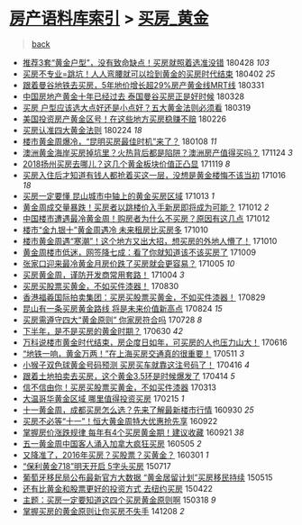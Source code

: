 [房产语料库索引](../../README.md)  > [买房_黄金](买房_黄金.md)
====
> [back](../README.md)

- [推荐3套“黄金户型”，没有致命缺点！买房就照着选准没错](http://jkwz.applinzi.com/ittc/7096975717910971402.html#%E6%8E%A8%E8%8D%903%E5%A5%97%E2%80%9C%E9%BB%84%E9%87%91%E6%88%B7%E5%9E%8B%E2%80%9D%EF%BC%8C%E6%B2%A1%E6%9C%89%E8%87%B4%E5%91%BD%E7%BC%BA%E7%82%B9%EF%BC%81%E4%B9%B0%E6%88%BF%E5%B0%B1%E7%85%A7%E7%9D%80%E9%80%89%E5%87%86%E6%B2%A1%E9%94%99) 180428 *103* 
- [买房不专业=跳坑！人人弯腰就可以捡到黄金的买房时代结束](http://jkwz.applinzi.com/ittc/7087456148255147014.html#%E4%B9%B0%E6%88%BF%E4%B8%8D%E4%B8%93%E4%B8%9A%3D%E8%B7%B3%E5%9D%91%EF%BC%81%E4%BA%BA%E4%BA%BA%E5%BC%AF%E8%85%B0%E5%B0%B1%E5%8F%AF%E4%BB%A5%E6%8D%A1%E5%88%B0%E9%BB%84%E9%87%91%E7%9A%84%E4%B9%B0%E6%88%BF%E6%97%B6%E4%BB%A3%E7%BB%93%E6%9D%9F) 180402 *25* 
- [跟着曼谷地铁去买房，5年地价增长超29%房产黄金线MRT线](http://jkwz.applinzi.com/ittc/7086599560522892305.html#%E8%B7%9F%E7%9D%80%E6%9B%BC%E8%B0%B7%E5%9C%B0%E9%93%81%E5%8E%BB%E4%B9%B0%E6%88%BF%EF%BC%8C5%E5%B9%B4%E5%9C%B0%E4%BB%B7%E5%A2%9E%E9%95%BF%E8%B6%8529%25%E6%88%BF%E4%BA%A7%E9%BB%84%E9%87%91%E7%BA%BFMRT%E7%BA%BF) 180331  
- [中国房地产黄金十年已经过去 泰国曼谷买房正是好时候](http://jkwz.applinzi.com/ittc/7085537095072613392.html#%E4%B8%AD%E5%9B%BD%E6%88%BF%E5%9C%B0%E4%BA%A7%E9%BB%84%E9%87%91%E5%8D%81%E5%B9%B4%E5%B7%B2%E7%BB%8F%E8%BF%87%E5%8E%BB+%E6%B3%B0%E5%9B%BD%E6%9B%BC%E8%B0%B7%E4%B9%B0%E6%88%BF%E6%AD%A3%E6%98%AF%E5%A5%BD%E6%97%B6%E5%80%99) 180328  
- [买房 户型应该选大点好还是小点好？五大黄金法则必须看](http://jkwz.applinzi.com/ittc/7082104422190810118.html#%E4%B9%B0%E6%88%BF+%E6%88%B7%E5%9E%8B%E5%BA%94%E8%AF%A5%E9%80%89%E5%A4%A7%E7%82%B9%E5%A5%BD%E8%BF%98%E6%98%AF%E5%B0%8F%E7%82%B9%E5%A5%BD%EF%BC%9F%E4%BA%94%E5%A4%A7%E9%BB%84%E9%87%91%E6%B3%95%E5%88%99%E5%BF%85%E9%A1%BB%E7%9C%8B) 180319  
- [美国投资房产黄金区号！在这些地方买房稳赚不赔](http://jkwz.applinzi.com/ittc/7074334372268606480.html#%E7%BE%8E%E5%9B%BD%E6%8A%95%E8%B5%84%E6%88%BF%E4%BA%A7%E9%BB%84%E9%87%91%E5%8C%BA%E5%8F%B7%EF%BC%81%E5%9C%A8%E8%BF%99%E4%BA%9B%E5%9C%B0%E6%96%B9%E4%B9%B0%E6%88%BF%E7%A8%B3%E8%B5%9A%E4%B8%8D%E8%B5%94) 180226  
- [买房认准四大黄金法则](http://jkwz.applinzi.com/ittc/7073683000057660433.html#%E4%B9%B0%E6%88%BF%E8%AE%A4%E5%87%86%E5%9B%9B%E5%A4%A7%E9%BB%84%E9%87%91%E6%B3%95%E5%88%99) 180224 *18* 
- [楼市黄金周爆冷，“昆明买房最佳时机”来了？](http://jkwz.applinzi.com/ittc/7056221733592237067.html#%E6%A5%BC%E5%B8%82%E9%BB%84%E9%87%91%E5%91%A8%E7%88%86%E5%86%B7%EF%BC%8C%E2%80%9C%E6%98%86%E6%98%8E%E4%B9%B0%E6%88%BF%E6%9C%80%E4%BD%B3%E6%97%B6%E6%9C%BA%E2%80%9D%E6%9D%A5%E4%BA%86%EF%BC%9F) 180108 *11* 
- [澳洲黄金海岸买房掉坑里？火热背后都是陷阱？澳洲房产值得买吗？](http://jkwz.applinzi.com/ittc/7038525750087517201.html#%E6%BE%B3%E6%B4%B2%E9%BB%84%E9%87%91%E6%B5%B7%E5%B2%B8%E4%B9%B0%E6%88%BF%E6%8E%89%E5%9D%91%E9%87%8C%EF%BC%9F%E7%81%AB%E7%83%AD%E8%83%8C%E5%90%8E%E9%83%BD%E6%98%AF%E9%99%B7%E9%98%B1%EF%BC%9F%E6%BE%B3%E6%B4%B2%E6%88%BF%E4%BA%A7%E5%80%BC%E5%BE%97%E4%B9%B0%E5%90%97%EF%BC%9F) 171124 *3* 
- [2018扬州买房去哪儿？这几个黄金板块价值正凸显](http://jkwz.applinzi.com/ittc/7037691727022916625.html#2018%E6%89%AC%E5%B7%9E%E4%B9%B0%E6%88%BF%E5%8E%BB%E5%93%AA%E5%84%BF%EF%BC%9F%E8%BF%99%E5%87%A0%E4%B8%AA%E9%BB%84%E9%87%91%E6%9D%BF%E5%9D%97%E4%BB%B7%E5%80%BC%E6%AD%A3%E5%87%B8%E6%98%BE) 171119 *8* 
- [买房入住后才知道有钱人都抢着买这一层，没想是黄金楼悔不该当初](http://jkwz.applinzi.com/ittc/7025034015730566161.html#%E4%B9%B0%E6%88%BF%E5%85%A5%E4%BD%8F%E5%90%8E%E6%89%8D%E7%9F%A5%E9%81%93%E6%9C%89%E9%92%B1%E4%BA%BA%E9%83%BD%E6%8A%A2%E7%9D%80%E4%B9%B0%E8%BF%99%E4%B8%80%E5%B1%82%EF%BC%8C%E6%B2%A1%E6%83%B3%E6%98%AF%E9%BB%84%E9%87%91%E6%A5%BC%E6%82%94%E4%B8%8D%E8%AF%A5%E5%BD%93%E5%88%9D) 171016 *18* 
- [买房一定要懂 昆山城市中轴上的黄金买房区域](http://jkwz.applinzi.com/ittc/7023814071512728592.html#%E4%B9%B0%E6%88%BF%E4%B8%80%E5%AE%9A%E8%A6%81%E6%87%82+%E6%98%86%E5%B1%B1%E5%9F%8E%E5%B8%82%E4%B8%AD%E8%BD%B4%E4%B8%8A%E7%9A%84%E9%BB%84%E9%87%91%E4%B9%B0%E6%88%BF%E5%8C%BA%E5%9F%9F) 171013 *1* 
- [黄金周成交量暴跌！买房者以跳楼价入手新房即将成为可能？](http://jkwz.applinzi.com/ittc/7023552617991635985.html#%E9%BB%84%E9%87%91%E5%91%A8%E6%88%90%E4%BA%A4%E9%87%8F%E6%9A%B4%E8%B7%8C%EF%BC%81%E4%B9%B0%E6%88%BF%E8%80%85%E4%BB%A5%E8%B7%B3%E6%A5%BC%E4%BB%B7%E5%85%A5%E6%89%8B%E6%96%B0%E6%88%BF%E5%8D%B3%E5%B0%86%E6%88%90%E4%B8%BA%E5%8F%AF%E8%83%BD%EF%BC%9F) 171012 *2* 
- [中国楼市遭遇最冷黄金周！购房者为什么不买房？原因有这几点](http://jkwz.applinzi.com/ittc/7023486720648152081.html#%E4%B8%AD%E5%9B%BD%E6%A5%BC%E5%B8%82%E9%81%AD%E9%81%87%E6%9C%80%E5%86%B7%E9%BB%84%E9%87%91%E5%91%A8%EF%BC%81%E8%B4%AD%E6%88%BF%E8%80%85%E4%B8%BA%E4%BB%80%E4%B9%88%E4%B8%8D%E4%B9%B0%E6%88%BF%EF%BC%9F%E5%8E%9F%E5%9B%A0%E6%9C%89%E8%BF%99%E5%87%A0%E7%82%B9) 171012  
- [楼市“金九银十”黄金周遇冷 未来租房比买房多](http://jkwz.applinzi.com/ittc/7022818110506271761.html#%E6%A5%BC%E5%B8%82%E2%80%9C%E9%87%91%E4%B9%9D%E9%93%B6%E5%8D%81%E2%80%9D%E9%BB%84%E9%87%91%E5%91%A8%E9%81%87%E5%86%B7+%E6%9C%AA%E6%9D%A5%E7%A7%9F%E6%88%BF%E6%AF%94%E4%B9%B0%E6%88%BF%E5%A4%9A) 171010  
- [楼市黄金周遇“寒潮”！这个地方又出大招，想买房的外地人懵了！](http://jkwz.applinzi.com/ittc/7022756634961642512.html#%E6%A5%BC%E5%B8%82%E9%BB%84%E9%87%91%E5%91%A8%E9%81%87%E2%80%9C%E5%AF%92%E6%BD%AE%E2%80%9D%EF%BC%81%E8%BF%99%E4%B8%AA%E5%9C%B0%E6%96%B9%E5%8F%88%E5%87%BA%E5%A4%A7%E6%8B%9B%EF%BC%8C%E6%83%B3%E4%B9%B0%E6%88%BF%E7%9A%84%E5%A4%96%E5%9C%B0%E4%BA%BA%E6%87%B5%E4%BA%86%EF%BC%81) 171010  
- [黄金周楼市低迷，网签降七成：看了你就知道该不该买房了](http://jkwz.applinzi.com/ittc/7022473349580719121.html#%E9%BB%84%E9%87%91%E5%91%A8%E6%A5%BC%E5%B8%82%E4%BD%8E%E8%BF%B7%EF%BC%8C%E7%BD%91%E7%AD%BE%E9%99%8D%E4%B8%83%E6%88%90%EF%BC%9A%E7%9C%8B%E4%BA%86%E4%BD%A0%E5%B0%B1%E7%9F%A5%E9%81%93%E8%AF%A5%E4%B8%8D%E8%AF%A5%E4%B9%B0%E6%88%BF%E4%BA%86) 171009  
- [张家口迎来最冷黄金月房价跌了买房就会更容易？](http://jkwz.applinzi.com/ittc/7020868576746144784.html#%E5%BC%A0%E5%AE%B6%E5%8F%A3%E8%BF%8E%E6%9D%A5%E6%9C%80%E5%86%B7%E9%BB%84%E9%87%91%E6%9C%88%E6%88%BF%E4%BB%B7%E8%B7%8C%E4%BA%86%E4%B9%B0%E6%88%BF%E5%B0%B1%E4%BC%9A%E6%9B%B4%E5%AE%B9%E6%98%93%EF%BC%9F) 171005 *10* 
- [买房黄金周，谨防开发商常用套路！](http://jkwz.applinzi.com/ittc/7020519886336558097.html#%E4%B9%B0%E6%88%BF%E9%BB%84%E9%87%91%E5%91%A8%EF%BC%8C%E8%B0%A8%E9%98%B2%E5%BC%80%E5%8F%91%E5%95%86%E5%B8%B8%E7%94%A8%E5%A5%97%E8%B7%AF%EF%BC%81) 171004 *3* 
- [买房买股票买黄金，不如买件漆器！](http://jkwz.applinzi.com/ittc/7007600060857320464.html#%E4%B9%B0%E6%88%BF%E4%B9%B0%E8%82%A1%E7%A5%A8%E4%B9%B0%E9%BB%84%E9%87%91%EF%BC%8C%E4%B8%8D%E5%A6%82%E4%B9%B0%E4%BB%B6%E6%BC%86%E5%99%A8%EF%BC%81) 170830  
- [香港福羲国际拍卖集团：买房买股票买黄金，不如买件漆器！](http://jkwz.applinzi.com/ittc/7007315786019111952.html#%E9%A6%99%E6%B8%AF%E7%A6%8F%E7%BE%B2%E5%9B%BD%E9%99%85%E6%8B%8D%E5%8D%96%E9%9B%86%E5%9B%A2%EF%BC%9A%E4%B9%B0%E6%88%BF%E4%B9%B0%E8%82%A1%E7%A5%A8%E4%B9%B0%E9%BB%84%E9%87%91%EF%BC%8C%E4%B8%8D%E5%A6%82%E4%B9%B0%E4%BB%B6%E6%BC%86%E5%99%A8%EF%BC%81) 170829  
- [昆山有一条买房黄金路线 将是未来价值新高点](http://jkwz.applinzi.com/ittc/7004387218062574609.html#%E6%98%86%E5%B1%B1%E6%9C%89%E4%B8%80%E6%9D%A1%E4%B9%B0%E6%88%BF%E9%BB%84%E9%87%91%E8%B7%AF%E7%BA%BF+%E5%B0%86%E6%98%AF%E6%9C%AA%E6%9D%A5%E4%BB%B7%E5%80%BC%E6%96%B0%E9%AB%98%E7%82%B9) 170824 *15* 
- [买房需遵守四大“黄金原则” 你家房符合吗](http://jkwz.applinzi.com/ittc/6995411290133365776.html#%E4%B9%B0%E6%88%BF%E9%9C%80%E9%81%B5%E5%AE%88%E5%9B%9B%E5%A4%A7%E2%80%9C%E9%BB%84%E9%87%91%E5%8E%9F%E5%88%99%E2%80%9D+%E4%BD%A0%E5%AE%B6%E6%88%BF%E7%AC%A6%E5%90%88%E5%90%97) 170728 *8* 
- [下半年，是不是买房的黄金时期？](http://jkwz.applinzi.com/ittc/6984742539998266373.html#%E4%B8%8B%E5%8D%8A%E5%B9%B4%EF%BC%8C%E6%98%AF%E4%B8%8D%E6%98%AF%E4%B9%B0%E6%88%BF%E7%9A%84%E9%BB%84%E9%87%91%E6%97%B6%E6%9C%9F%EF%BC%9F) 170630 *42* 
- [万科说楼市黄金时代结束，房企度日如年，可买房的人也压力山大！](http://jkwz.applinzi.com/ittc/6979887397054448645.html#%E4%B8%87%E7%A7%91%E8%AF%B4%E6%A5%BC%E5%B8%82%E9%BB%84%E9%87%91%E6%97%B6%E4%BB%A3%E7%BB%93%E6%9D%9F%EF%BC%8C%E6%88%BF%E4%BC%81%E5%BA%A6%E6%97%A5%E5%A6%82%E5%B9%B4%EF%BC%8C%E5%8F%AF%E4%B9%B0%E6%88%BF%E7%9A%84%E4%BA%BA%E4%B9%9F%E5%8E%8B%E5%8A%9B%E5%B1%B1%E5%A4%A7%EF%BC%81) 170616  
- [“地铁一响，黄金万两！”在上海买房交通真的很重要！](http://jkwz.applinzi.com/ittc/6966354346651419653.html#%E2%80%9C%E5%9C%B0%E9%93%81%E4%B8%80%E5%93%8D%EF%BC%8C%E9%BB%84%E9%87%91%E4%B8%87%E4%B8%A4%EF%BC%81%E2%80%9D%E5%9C%A8%E4%B8%8A%E6%B5%B7%E4%B9%B0%E6%88%BF%E4%BA%A4%E9%80%9A%E7%9C%9F%E7%9A%84%E5%BE%88%E9%87%8D%E8%A6%81%EF%BC%81) 170511 *3* 
- [小猴子双色球黄金号码预测 买房买车就靠这注号码了！](http://jkwz.applinzi.com/ittc/6956715687769801733.html#%E5%B0%8F%E7%8C%B4%E5%AD%90%E5%8F%8C%E8%89%B2%E7%90%83%E9%BB%84%E9%87%91%E5%8F%B7%E7%A0%81%E9%A2%84%E6%B5%8B+%E4%B9%B0%E6%88%BF%E4%B9%B0%E8%BD%A6%E5%B0%B1%E9%9D%A0%E8%BF%99%E6%B3%A8%E5%8F%B7%E7%A0%81%E4%BA%86%EF%BC%81) 170416 *4* 
- [跟着土地拍卖去买房，这个黄金3.5环是时候爆发了](http://jkwz.applinzi.com/ittc/6956470126055523332.html#%E8%B7%9F%E7%9D%80%E5%9C%9F%E5%9C%B0%E6%8B%8D%E5%8D%96%E5%8E%BB%E4%B9%B0%E6%88%BF%EF%BC%8C%E8%BF%99%E4%B8%AA%E9%BB%84%E9%87%913.5%E7%8E%AF%E6%98%AF%E6%97%B6%E5%80%99%E7%88%86%E5%8F%91%E4%BA%86) 170414 *5* 
- [信不信由你！买房买股票买黄金，不如买件漆器](http://jkwz.applinzi.com/ittc/6944569144526767108.html#%E4%BF%A1%E4%B8%8D%E4%BF%A1%E7%94%B1%E4%BD%A0%EF%BC%81%E4%B9%B0%E6%88%BF%E4%B9%B0%E8%82%A1%E7%A5%A8%E4%B9%B0%E9%BB%84%E9%87%91%EF%BC%8C%E4%B8%8D%E5%A6%82%E4%B9%B0%E4%BB%B6%E6%BC%86%E5%99%A8) 170313  
- [大温哥华黄金区域 哪里值得投资买房](http://jkwz.applinzi.com/ittc/6934736790538945541.html#%E5%A4%A7%E6%B8%A9%E5%93%A5%E5%8D%8E%E9%BB%84%E9%87%91%E5%8C%BA%E5%9F%9F+%E5%93%AA%E9%87%8C%E5%80%BC%E5%BE%97%E6%8A%95%E8%B5%84%E4%B9%B0%E6%88%BF) 170215 *1* 
- [十一黄金周，成都买房怎么选？先来了解最新楼市行情](http://jkwz.applinzi.com/ittc/6883606075995063300.html#%E5%8D%81%E4%B8%80%E9%BB%84%E9%87%91%E5%91%A8%EF%BC%8C%E6%88%90%E9%83%BD%E4%B9%B0%E6%88%BF%E6%80%8E%E4%B9%88%E9%80%89%EF%BC%9F%E5%85%88%E6%9D%A5%E4%BA%86%E8%A7%A3%E6%9C%80%E6%96%B0%E6%A5%BC%E5%B8%82%E8%A1%8C%E6%83%85) 160930 *25* 
- [买房不必等“十一”！恒大黄金周特大优惠抢先享](http://jkwz.applinzi.com/ittc/6880630449189159940.html#%E4%B9%B0%E6%88%BF%E4%B8%8D%E5%BF%85%E7%AD%89%E2%80%9C%E5%8D%81%E4%B8%80%E2%80%9D%EF%BC%81%E6%81%92%E5%A4%A7%E9%BB%84%E9%87%91%E5%91%A8%E7%89%B9%E5%A4%A7%E4%BC%98%E6%83%A0%E6%8A%A2%E5%85%88%E4%BA%AB) 160922  
- [掌握房价涨跌规律  每年有4个买房黄金期！建议收藏](http://jkwz.applinzi.com/ittc/6880258502928368644.html#%E6%8E%8C%E6%8F%A1%E6%88%BF%E4%BB%B7%E6%B6%A8%E8%B7%8C%E8%A7%84%E5%BE%8B++%E6%AF%8F%E5%B9%B4%E6%9C%894%E4%B8%AA%E4%B9%B0%E6%88%BF%E9%BB%84%E9%87%91%E6%9C%9F%EF%BC%81%E5%BB%BA%E8%AE%AE%E6%94%B6%E8%97%8F) 160921 *38* 
- [五一黄金周中国客人涌入加拿大疯狂买房](http://jkwz.applinzi.com/ittc/6828668673342309381.html#%E4%BA%94%E4%B8%80%E9%BB%84%E9%87%91%E5%91%A8%E4%B8%AD%E5%9B%BD%E5%AE%A2%E4%BA%BA%E6%B6%8C%E5%85%A5%E5%8A%A0%E6%8B%BF%E5%A4%A7%E7%96%AF%E7%8B%82%E4%B9%B0%E6%88%BF) 160505 *2* 
- [又降准了，2016年买房？买股票？买黄金？](http://jkwz.applinzi.com/ittc/6804753283419735044.html#%E5%8F%88%E9%99%8D%E5%87%86%E4%BA%86%EF%BC%8C2016%E5%B9%B4%E4%B9%B0%E6%88%BF%EF%BC%9F%E4%B9%B0%E8%82%A1%E7%A5%A8%EF%BC%9F%E4%B9%B0%E9%BB%84%E9%87%91%EF%BC%9F) 160301 *1* 
- [“保利黄金718”明天开启 5字头买房](http://jkwz.applinzi.com/ittc/547650611428790044.html#%E2%80%9C%E4%BF%9D%E5%88%A9%E9%BB%84%E9%87%91718%E2%80%9D%E6%98%8E%E5%A4%A9%E5%BC%80%E5%90%AF+5%E5%AD%97%E5%A4%B4%E4%B9%B0%E6%88%BF) 150717  
- [葡萄牙移民局公布最新官方大数据 “黄金居留计划”买房移民持续](http://jkwz.applinzi.com/ittc/547650611414328785.html#%E8%91%A1%E8%90%84%E7%89%99%E7%A7%BB%E6%B0%91%E5%B1%80%E5%85%AC%E5%B8%83%E6%9C%80%E6%96%B0%E5%AE%98%E6%96%B9%E5%A4%A7%E6%95%B0%E6%8D%AE+%E2%80%9C%E9%BB%84%E9%87%91%E5%B1%85%E7%95%99%E8%AE%A1%E5%88%92%E2%80%9D%E4%B9%B0%E6%88%BF%E7%A7%BB%E6%B0%91%E6%8C%81%E7%BB%AD) 150515  
- [还有比黄金和股票更好的投资方式 去纽约买房](http://jkwz.applinzi.com/ittc/547650611408410924.html#%E8%BF%98%E6%9C%89%E6%AF%94%E9%BB%84%E9%87%91%E5%92%8C%E8%82%A1%E7%A5%A8%E6%9B%B4%E5%A5%BD%E7%9A%84%E6%8A%95%E8%B5%84%E6%96%B9%E5%BC%8F+%E5%8E%BB%E7%BA%BD%E7%BA%A6%E4%B9%B0%E6%88%BF) 150422  
- [主题：买房一定要知道这四个买房黄金原则啊](http://jkwz.applinzi.com/ittc/547650611400263303.html#%E4%B8%BB%E9%A2%98%EF%BC%9A%E4%B9%B0%E6%88%BF%E4%B8%80%E5%AE%9A%E8%A6%81%E7%9F%A5%E9%81%93%E8%BF%99%E5%9B%9B%E4%B8%AA%E4%B9%B0%E6%88%BF%E9%BB%84%E9%87%91%E5%8E%9F%E5%88%99%E5%95%8A) 150318 *9* 
- [掌握买房的黄金原则让你买房不失手](http://jkwz.applinzi.com/ittc/547650611380771485.html#%E6%8E%8C%E6%8F%A1%E4%B9%B0%E6%88%BF%E7%9A%84%E9%BB%84%E9%87%91%E5%8E%9F%E5%88%99%E8%AE%A9%E4%BD%A0%E4%B9%B0%E6%88%BF%E4%B8%8D%E5%A4%B1%E6%89%8B) 141208 *2* 
